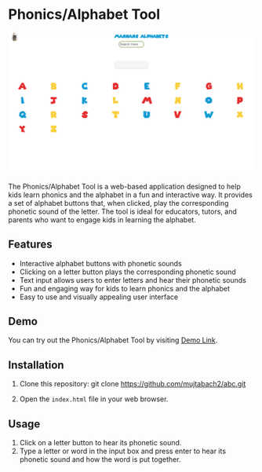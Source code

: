 # Phonics/Alphabet Tool

![Phonics Tool](display.png)

The Phonics/Alphabet Tool is a web-based application designed to help kids learn phonics and the alphabet in a fun and interactive way. It provides a set of alphabet buttons that, when clicked, play the corresponding phonetic sound of the letter. The tool is ideal for educators, tutors, and parents who want to engage kids in learning the alphabet.

## Features

- Interactive alphabet buttons with phonetic sounds
- Clicking on a letter button plays the corresponding phonetic sound
- Text input allows users to enter letters and hear their phonetic sounds
- Fun and engaging way for kids to learn phonics and the alphabet
- Easy to use and visually appealing user interface

## Demo

You can try out the Phonics/Alphabet Tool by visiting [Demo Link](https://keen-heliotrope-06a1d4.netlify.app).

## Installation

1. Clone this repository:
git clone https://github.com/mujtabach2/abc.git

2. Open the `index.html` file in your web browser.

## Usage

1. Click on a letter button to hear its phonetic sound.
2. Type a letter or word in the input box and press enter to hear its phonetic sound and how the word is put together.
